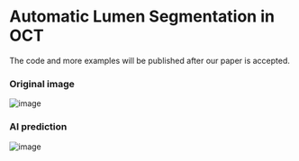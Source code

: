 # Automatic Lumen Segmentation in OCT

The code and more examples will be published after our paper is accepted.

### Original image
![image](https://github.com/IFF-0303/OCT-Calcium-Assess/blob/main/code/2_Lumen_seg/Figures/0156_img.jpg)
### AI prediction
![image](https://github.com/IFF-0303/OCT-Calcium-Assess/blob/main/code/2_Lumen_seg/Figures/0156_lumen.jpg)

